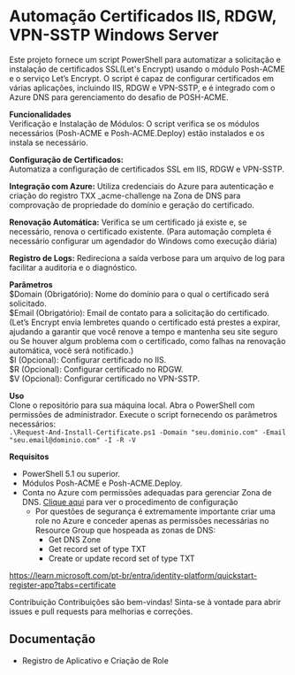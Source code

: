 # Automação Certificados IIS, RDGW, VPN-SSTP Windows Server

Este projeto fornece um script PowerShell para automatizar a solicitação e instalação de certificados SSL(Let's Encrypt) usando o módulo Posh-ACME e o serviço Let’s Encrypt. O script é capaz de configurar certificados em várias aplicações, incluindo IIS, RDGW e VPN-SSTP, e é integrado com o Azure DNS para gerenciamento do desafio de POSH-ACME.  

**Funcionalidades**  
Verificação e Instalação de Módulos: O script verifica se os módulos necessários (Posh-ACME e Posh-ACME.Deploy) estão instalados e os instala se necessário.    

**Configuração de Certificados:**  
Automatiza a configuração de certificados SSL em IIS, RDGW e VPN-SSTP.

**Integração com Azure:** 
Utiliza credenciais do Azure para autenticação e criação do registro TXX _acme-challenge na Zona de DNS para comprovação de propriedade do domínio e geração do certificado.

**Renovação Automática:**
Verifica se um certificado já existe e, se necessário, renova o certificado existente. (Para automação completa é necessário configurar um agendador do Windows como execução diária)

**Registro de Logs:** 
Redireciona a saída verbose para um arquivo de log para facilitar a auditoria e o diagnóstico.

**Parâmetros**  
$Domain (Obrigatório): Nome do domínio para o qual o certificado será solicitado.  
$Email (Obrigatório): Email de contato para a solicitação do certificado. (Let’s Encrypt envia lembretes quando o certificado está prestes a expirar, ajudando a garantir que você renove a tempo e mantenha seu site seguro ou Se houver algum problema com o certificado, como falhas na renovação automática, você será notificado.)  
$I (Opcional): Configurar certificado no IIS.  
$R (Opcional): Configurar certificado no RDGW.  
$V (Opcional): Configurar certificado no VPN-SSTP.  

**Uso**  
Clone o repositório para sua máquina local.
Abra o PowerShell com permissões de administrador.
Execute o script fornecendo os parâmetros necessários:  
`.\Request-And-Install-Certificate.ps1 -Domain "seu.dominio.com" -Email "seu.email@dominio.com" -I -R -V`

**Requisitos**  
- PowerShell 5.1 ou superior.  
- Módulos Posh-ACME e Posh-ACME.Deploy.  
- Conta no Azure com permissões adequadas para gerenciar Zona de DNS. [Clique aqui](APP_REGISTRATION.md) para ver o procedimento de configuração
    - Por questões de segurança é extremamente importante criar uma role no Azure e conceder apenas as permissões necessárias no Resource Group que hospeada as zonas de DNS:  
      - Get DNS Zone   
      - Get record set of type TXT   
      - Create or update record set of type TXT  

https://learn.microsoft.com/pt-br/entra/identity-platform/quickstart-register-app?tabs=certificate
  
Contribuição
Contribuições são bem-vindas! Sinta-se à vontade para abrir issues e pull requests para melhorias e correções.

## Documentação  

- Registro de Aplicativo e Criação de Role
